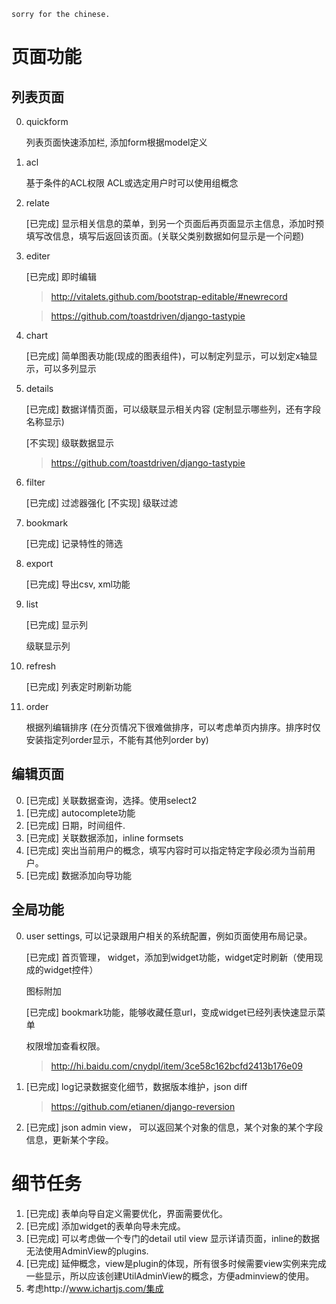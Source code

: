 `sorry for the chinese.`

页面功能
=======

列表页面
-------

0. quickform

    列表页面快速添加栏, 添加form根据model定义

0. acl

    基于条件的ACL权限
    ACL或选定用户时可以使用组概念

0. relate

    [已完成] 显示相关信息的菜单，到另一个页面后再页面显示主信息，添加时预填写改信息，填写后返回该页面。(关联父类别数据如何显示是一个问题)

0. editer

    [已完成] 即时编辑
    
    > http://vitalets.github.com/bootstrap-editable/#newrecord
    
    > https://github.com/toastdriven/django-tastypie

0. chart

    [已完成] 简单图表功能(现成的图表组件)，可以制定列显示，可以划定x轴显示，可以多列显示
    
0. details

    [已完成] 数据详情页面，可以级联显示相关内容 (定制显示哪些列，还有字段名称显示)
    
    [不实现] 级联数据显示
    
    > https://github.com/toastdriven/django-tastypie
    
0. filter

    [已完成] 过滤器强化
    [不实现] 级联过滤

0. bookmark

    [已完成] 记录特性的筛选

0. export

    [已完成] 导出csv, xml功能

0. list
    
    [已完成] 显示列
    
    级联显示列

0. refresh

    [已完成] 列表定时刷新功能

0. order

    根据列编辑排序 (在分页情况下很难做排序，可以考虑单页内排序。排序时仅安装指定列order显示，不能有其他列order by)

编辑页面
-------

0. [已完成] 关联数据查询，选择。使用select2
0. [已完成] autocomplete功能
0. [已完成] 日期，时间组件.
0. [已完成] 关联数据添加，inline formsets
0. [已完成] 突出当前用户的概念，填写内容时可以指定特定字段必须为当前用户。
0. [已完成] 数据添加向导功能

全局功能
-------

0. user settings, 可以记录跟用户相关的系统配置，例如页面使用布局记录。

    [已完成] 首页管理， widget，添加到widget功能，widget定时刷新（使用现成的widget控件）

    图标附加

    [已完成] bookmark功能，能够收藏任意url，变成widget已经列表快速显示菜单

    权限增加查看权限。
    > http://hi.baidu.com/cnydpl/item/3ce58c162bcfd2413b176e09

0. [已完成] log记录数据变化细节，数据版本维护，json diff

    > https://github.com/etianen/django-reversion

0. [已完成] json admin view， 可以返回某个对象的信息，某个对象的某个字段信息，更新某个字段。

细节任务
=======

1. [已完成] 表单向导自定义需要优化，界面需要优化。
2. [已完成] 添加widget的表单向导未完成。
3. [已完成] 可以考虑做一个专门的detail util view 显示详请页面，inline的数据无法使用AdminView的plugins.
4. [已完成] 延伸概念，view是plugin的体现，所有很多时候需要view实例来完成一些显示，所以应该创建UtilAdminView的概念，方便adminview的使用。
5. 考虑http://www.ichartjs.com/集成


